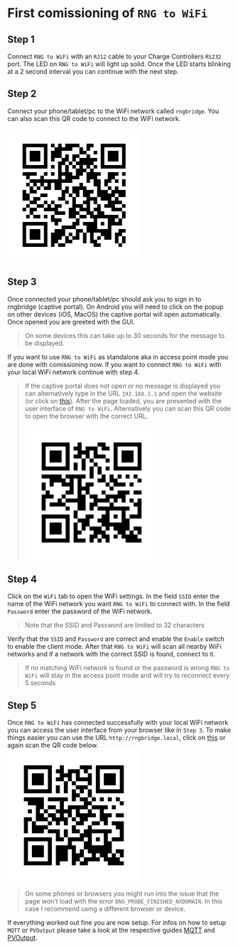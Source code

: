 # First comissioning of `RNG to WiFi`

## Step 1
Connect `RNG to WiFi` with an `RJ12` cable to your Charge Controllers `RS232` port. 
The LED on `RNG to WiFi` will light up solid. 
Once the LED starts blinking at a 2 second interval you can continue with the next step.

## Step 2
Connect your phone/tablet/pc to the WiFi network called `rngbridge`. 
You can also scan this QR code to connect to the WiFi network.

![WiFi QR](https://github.com/enwi/RNGToWiFi/blob/master/images/qr_wifi_rngbridge.png)

## Step 3
Once connected your phone/tablet/pc should ask you to sign in to rngbridge (captive portal).
On Android you will need to click on the popup on other devices (iOS, MacOS) the captive portal will open automatically.
Once opened you are greeted with the GUI.

> On some devices this can take up to 30 seconds for the message to be displayed.

If you want to use `RNG to WiFi` as standalone aka in access point mode you are done with comissioning now. 
If you want to connect `RNG to WiFi` with your local WiFi network continue with step 4.

>If the captive portal does not open or no message is displayed you can alternatively type in the URL `192.168.1.1` and open the website (or click on <a href="http://192.168.1.1" target="_blank">this</a>).
>After the page loaded, you are presented with the user interface of `RNG to WiFi`.
>Alternatively you can scan this QR code to open the browser with the correct URL.
>
>![WiFi IP QR](https://github.com/enwi/RNGToWiFi/blob/master/images/qr_url_192.168.1.1.png)

## Step 4
Click on the `WiFi` tab to open the WiFi settings.
In the field `SSID` enter the name of the WiFi network you want `RNG to WiFi` to connect with.
In the field `Password` enter the password of the WiFi network.

> Note that the SSID and Password are limited to 32 characters

Verify that the `SSID` and `Password` are correct and enable the `Enable` switch to enable the client mode.
After that `RNG to WiFi` will scan all nearby WiFi networks and if a network with the correct SSID is found, connect to it. 

> If no matching WiFi network is found or the password is wrong `RNG to WiFi` will stay in the access point mode and will try to reconnect every 5 seconds

## Step 5
Once `RNG to WiFi` has connected successfully with your local WiFi network you can access the user interface from your browser like in `Step 3`.
To make things easier you can use the URL `http://rngbridge.local`, click on <a href="http://rngbridge.local" target="_blank">this</a> or again scan the QR code below.
![WiFi URL QR](https://github.com/enwi/RNGToWiFi/blob/master/images/qr_url_rngbridge.png)

> On some phones or browsers you might run into the issue that the page won't load with the error `DNS_PROBE_FINISHED_NXDOMAIN`.
> In this case I recommend using a different browser or device.

If everything worked out fine you are now setup. For infos on how to setup `MQTT` or `PVOutput` please take a look at the respective guides [MQTT](https://github.com/enwi/RNGToWiFi/blob/master/mqtt.md) and [PVOutput](https://github.com/enwi/RNGToWiFi/blob/master/pvoutput.md).
